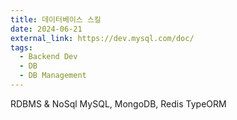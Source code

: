 ```yaml
---
title: 데이터베이스 스킬
date: 2024-06-21
external_link: https://dev.mysql.com/doc/
tags:
  - Backend Dev
  - DB
  - DB Management
---
```

RDBMS & NoSql
MySQL, MongoDB, Redis
TypeORM
<!--more-->
